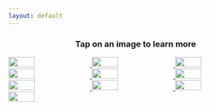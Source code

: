 ```yaml
---
layout: default
---
```


<h3 style="text-align: center;">Tap on an image to learn more</h3>

<div style="display: flex; flex-wrap: wrap;">
<div style="width: 100%; height:100%; overflow: hidden;margin: 0 0px 0 0">

<a href="https://wjsutton.github.io/data-viz/2020/05/19/Building-Animated-Voronoi-Chart-In-R.html">
<img src='https://instagram.flhr4-4.fna.fbcdn.net/v/t51.2885-15/e35/c120.0.480.480a/s150x150/171034016_454563385647634_3290110854682050149_n.jpg?tp=1&_nc_ht=instagram.flhr4-4.fna.fbcdn.net&_nc_cat=110&_nc_ohc=dRDHJCexcGcAX9fIIKe&edm=ABfd0MgAAAAA&ccb=7-4&oh=876a98e69b364c5e50030c8772e203df&oe=6075838B&_nc_sid=7bff83' style="width: 32%">
</a>
<a href="https://public.tableau.com/profile/wjsutton#!/vizhome/GoldenRatioPrinciplesofDesigninDataviz/Title">
<img src='https://instagram.flhr4-4.fna.fbcdn.net/v/t51.2885-15/sh0.08/e35/s750x750/170148108_3915963141823834_911011171028857222_n.jpg?tp=1&_nc_ht=instagram.flhr4-4.fna.fbcdn.net&_nc_cat=110&_nc_ohc=KM4Ppi9vtukAX8flmB7&edm=AABBvjUAAAAA&ccb=7-4&oh=b1d4f1baa8fbe6f39879d81992f8e8bf&oe=6095A825&_nc_sid=83d603' style="width: 32%">
</a>
<a href="https://public.tableau.com/profile/wjsutton#!/vizhome/WheelchairMarathonWorldChampionsDiversityinData/WheelchairMarathonWorldChampionsDiversityinData">
<img src='https://instagram.flhr4-4.fna.fbcdn.net/v/t51.2885-15/e35/c303.0.833.833a/s480x480/159390289_508434373509351_5029385434994170013_n.jpg?tp=1&_nc_ht=instagram.flhr4-4.fna.fbcdn.net&_nc_cat=103&_nc_ohc=ibLnyXYjPLQAX9JDcOw&edm=ABfd0MgAAAAA&ccb=7-4&oh=35a454ac4bc1d4a52dd89b92da7894b4&oe=6097727F&_nc_sid=7bff83' style="width: 32%">
</a>
<a href="https://public.tableau.com/profile/wjsutton#!/vizhome/HaloTheLegacyMatchCollection/TitleScreen">
<img src='https://instagram.flhr4-3.fna.fbcdn.net/v/t51.2885-15/e35/c177.0.454.454a/154381692_1095770010849811_7120869062223217169_n.jpg?tp=1&_nc_ht=instagram.flhr4-3.fna.fbcdn.net&_nc_cat=107&_nc_ohc=YPVwxQlw-QIAX8L059b&edm=ABfd0MgAAAAA&ccb=7-4&oh=3393f141f77a8eabba41f097283abee0&oe=6096EDA6&_nc_sid=7bff83' style="width: 32%">
</a>


<a href="https://public.tableau.com/profile/wjsutton#!/vizhome/HierarchyofNeedsPrinciplesofDesign/Title">
<img src='https://instagram.flhr4-3.fna.fbcdn.net/v/t51.2885-15/e35/s320x320/152086348_810650859850795_6416024998061231741_n.jpg?tp=1&_nc_ht=instagram.flhr4-3.fna.fbcdn.net&_nc_cat=107&_nc_ohc=0l598trxio0AX-t_NU_&edm=ABfd0MgAAAAA&ccb=7-4&oh=a0912c15f800b50793db0d54289fe06c&oe=60988ADA&_nc_sid=7bff83' style="width: 32%">
</a>
<a href="https://public.tableau.com/profile/wjsutton#!/vizhome/ShinyPokemon/ShinyPokemonHowmuchdoestheircolourchange">
<img src='https://instagram.flhr4-4.fna.fbcdn.net/v/t51.2885-15/e35/c89.0.196.196a/147148147_1011388752723732_5515716844909484024_n.jpg?tp=1&_nc_ht=instagram.flhr4-4.fna.fbcdn.net&_nc_cat=100&_nc_ohc=Pg6VPxDamEgAX9TdgLu&edm=ABfd0MgAAAAA&ccb=7-4&oh=baa5ccbb1a89dc23da7ac7eff90e3294&oe=6095A6F1&_nc_sid=7bff83' style="width: 32%">
</a>
<a href="https://public.tableau.com/profile/wjsutton#!/vizhome/ForgivenessPrinciplesofDesigninDataviz/Title">
<img src='https://instagram.flhr4-4.fna.fbcdn.net/v/t51.2885-15/e35/s320x320/145209739_478624156479467_6121324768253892251_n.jpg?tp=1&_nc_ht=instagram.flhr4-4.fna.fbcdn.net&_nc_cat=111&_nc_ohc=v8z257UdzGMAX8GfpoF&edm=ABfd0MgAAAAA&ccb=7-4&oh=e787530be5c229fc8cb8b2f12607c2f6&oe=60962D9E&_nc_sid=7bff83' style="width: 32%">
</a>


<a href="https://public.tableau.com/profile/wjsutton#!/vizhome/Fortune500CEOs_16101108256570/Fortune500CEOs">
<img src='https://instagram.flhr4-4.fna.fbcdn.net/v/t51.2885-15/e35/s240x240/136428944_238802317653620_119731833652829717_n.jpg?tp=1&_nc_ht=instagram.flhr4-4.fna.fbcdn.net&_nc_cat=108&_nc_ohc=wAmuWANa-ugAX-mRjog&edm=ABfd0MgAAAAA&ccb=7-4&oh=3cc7d80fa56965d04e50d938d0a1425e&oe=6073829F&_nc_sid=7bff83' style="width: 32%">
</a>
<a href="https://public.tableau.com/profile/wjsutton#!/vizhome/ShinyPokemon/ShinyPokemonHowmuchdoestheircolourchange">
<img src='https://instagram.flhr4-4.fna.fbcdn.net/v/t51.2885-15/e35/s320x320/123556717_2770180659976313_7654515791337891499_n.jpg?tp=1&_nc_ht=instagram.flhr4-4.fna.fbcdn.net&_nc_cat=105&_nc_ohc=mo_e12QtE0EAX8FBbMO&edm=ABfd0MgAAAAA&ccb=7-4&oh=1b26258a734c505ec8a34e7e68693942&oe=60954525&_nc_sid=7bff83' style="width: 32%">
</a>
<a href="https://public.tableau.com/profile/wjsutton#!/vizhome/ChildMarriage_16014531003290/ChildMarriageInstaviz">
<img src='https://instagram.flhr4-3.fna.fbcdn.net/v/t51.2885-15/e35/s150x150/123011216_383187112822062_4363120991001686478_n.jpg?tp=1&_nc_ht=instagram.flhr4-3.fna.fbcdn.net&_nc_cat=106&_nc_ohc=UJFPZB_09K4AX8vcr_k&edm=ABfd0MgAAAAA&ccb=7-4&oh=ef63f3747d3277b2940aab206a4245c7&oe=6098079A&_nc_sid=7bff83' style="width: 32%">
</a>


</div>
</div>

